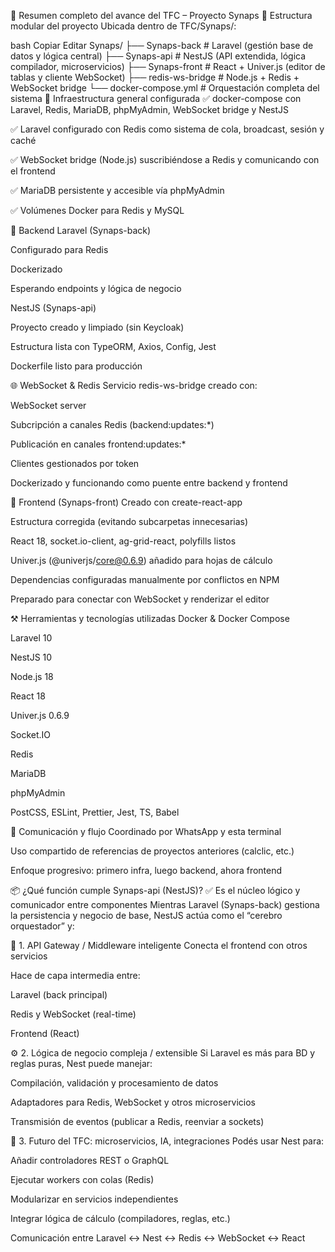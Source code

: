 🧠 Resumen completo del avance del TFC – Proyecto Synaps
📁 Estructura modular del proyecto
Ubicada dentro de TFC/Synaps/:

bash
Copiar
Editar
Synaps/
├── Synaps-back         # Laravel (gestión base de datos y lógica central)
├── Synaps-api          # NestJS (API extendida, lógica compilador, microservicios)
├── Synaps-front        # React + Univer.js (editor de tablas y cliente WebSocket)
├── redis-ws-bridge     # Node.js + Redis + WebSocket bridge
└── docker-compose.yml  # Orquestación completa del sistema
🔧 Infraestructura general configurada
✅ docker-compose con Laravel, Redis, MariaDB, phpMyAdmin, WebSocket bridge y NestJS

✅ Laravel configurado con Redis como sistema de cola, broadcast, sesión y caché

✅ WebSocket bridge (Node.js) suscribiéndose a Redis y comunicando con el frontend

✅ MariaDB persistente y accesible vía phpMyAdmin

✅ Volúmenes Docker para Redis y MySQL

🧱 Backend
Laravel (Synaps-back)

Configurado para Redis

Dockerizado

Esperando endpoints y lógica de negocio

NestJS (Synaps-api)

Proyecto creado y limpiado (sin Keycloak)

Estructura lista con TypeORM, Axios, Config, Jest

Dockerfile listo para producción

🌐 WebSocket & Redis
Servicio redis-ws-bridge creado con:

WebSocket server

Subcripción a canales Redis (backend:updates:*)

Publicación en canales frontend:updates:*

Clientes gestionados por token

Dockerizado y funcionando como puente entre backend y frontend

🎨 Frontend (Synaps-front)
Creado con create-react-app

Estructura corregida (evitando subcarpetas innecesarias)

React 18, socket.io-client, ag-grid-react, polyfills listos

Univer.js (@univerjs/core@0.6.9) añadido para hojas de cálculo

Dependencias configuradas manualmente por conflictos en NPM

Preparado para conectar con WebSocket y renderizar el editor

⚒️ Herramientas y tecnologías utilizadas
Docker & Docker Compose

Laravel 10

NestJS 10

Node.js 18

React 18

Univer.js 0.6.9

Socket.IO

Redis

MariaDB

phpMyAdmin

PostCSS, ESLint, Prettier, Jest, TS, Babel

💬 Comunicación y flujo
Coordinado por WhatsApp y esta terminal

Uso compartido de referencias de proyectos anteriores (calclic, etc.)

Enfoque progresivo: primero infra, luego backend, ahora frontend

📦 ¿Qué función cumple Synaps-api (NestJS)?
✅ Es el núcleo lógico y comunicador entre componentes
Mientras Laravel (Synaps-back) gestiona la persistencia y negocio de base, NestJS actúa como el “cerebro orquestador” y:

🔌 1. API Gateway / Middleware inteligente
Conecta el frontend con otros servicios

Hace de capa intermedia entre:

Laravel (back principal)

Redis y WebSocket (real-time)

Frontend (React)

⚙️ 2. Lógica de negocio compleja / extensible
Si Laravel es más para BD y reglas puras, Nest puede manejar:

Compilación, validación y procesamiento de datos

Adaptadores para Redis, WebSocket y otros microservicios

Transmisión de eventos (publicar a Redis, reenviar a sockets)

🧠 3. Futuro del TFC: microservicios, IA, integraciones
Podés usar Nest para:

Añadir controladores REST o GraphQL

Ejecutar workers con colas (Redis)

Modularizar en servicios independientes

Integrar lógica de cálculo (compiladores, reglas, etc.)

Comunicación entre Laravel ↔ Nest ↔ Redis ↔ WebSocket ↔ React